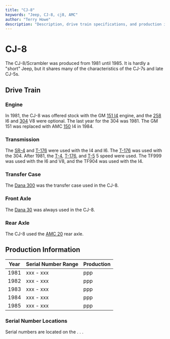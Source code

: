```yaml
---
title: "CJ-8"
keywords: "Jeep, CJ-8, cj8, AMC"
author: "Terry Howe"
description: "Description, drive train specifications, and production information for the Jeep CJ-8"
---
```

# CJ-8

The CJ-8/Scrambler was produced from 1981 until 1985. It is hardly a "short" Jeep, but it shares many of the characteristics of the CJ-7s and late CJ-5s.

## Drive Train

### Engine

In 1981, the CJ-8 was offered stock with the GM [151 I4](../engine/factory/gm151.md) engine, and the [258](../engine/factory/amc258.md) I6 and [304](../engine/factory/amc304.md) V8 were optional. The last year for the 304 was 1981. The GM 151 was replaced with AMC [150](../engine/factory/amc150.md) I4 in 1984.

### Transmission

The [SR-4](../transmission/factory/t4.md) and [T-176](../transmission/factory/t176.md) were used with the I4 and I6. The [T-176](../transmission/factory/t176.md) was used with the 304. After 1981, the [T-4](../transmission/factory/t4.md), [T-176](../transmission/factory/t176.md), and [T-5](../transmission/factory/t5.md) 5 speed were used. The TF999 was used with the I6 and V8, and the TF904 was used with the I4.

### Transfer Case

The [Dana 300](../xfer/factory/d300.md) was the transfer case used in the CJ-8.

### Front Axle

The [Dana 30](../axle/factory/04-d30.md) was always used in the CJ-8.

### Rear Axle

The CJ-8 used the [AMC 20](../axle/factory/05-amc20.md) rear axle.

## Production Information

| Year | Serial Number Range | Production |
|------|---------------------|------------|
| 1981 | xxx - xxx           | ppp        |
| 1982 | xxx - xxx           | ppp        |
| 1983 | xxx - xxx           | ppp        |
| 1984 | xxx - xxx           | ppp        |
| 1985 | xxx - xxx           | ppp        |

### Serial Number Locations

Serial numbers are located on the . . .